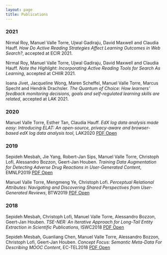 ```yaml
---
layout: page
title: Publications
---
```


### 2021
Nirmal Roy, Manuel Valle Torre, Ujwal Gadiraju, David Maxwell and Claudia Hauff. *How Do Active Reading Strategies Affect Learning Outcomes in Web Search?*, accepted at ECIR 2021.

Nirmal Roy, Manuel Valle Torre, Ujwal Gadiraju, David Maxwell and Claudia Hauff. *Note the Highlight: Incorporating Active Reading Tools for Search As Learning*, accepted at CHIIR 2021.

Ioana Jivet, Jacqueline Wong, Maren Scheffel, Manuel Valle Torre, Marcus Specht and Hendrik Drachsler. *The Quantum of Choice: How learners’ feedback monitoring decisions, goals and self-regulated learning skills are related*, accepted at LAK 2021.

### 2020
Manuel Valle Torre, Esther Tan, Claudia Hauff. *EdX log data analysis made easy: Introducing ELAT: An open-source, privacy-aware and browser-based edX log data analysis tool*, LAK2020 [PDF Open](/assets/publications/LAK2020-ELAT.pdf)

### 2019

Sepideh Mesbah, Jie Yang, Robert-Jan Sips, Manuel Valle Torre, Christoph Lofi, Alessandro Bozzon, Geert-Jan Houben. *Training Data Augmentation for Detecting Adverse Drug Reactions in User-Generated Content*, EMNLP2019 [PDF Open](/assets/publications/EMNLP2019-DataAugmentation.pdf)

Manuel Valle Torre, Mengmeng Ye, Christoph Lofi. *Perceptual Relational Attributes: Navigating and Discovering Shared Perspectives from User-Generated Reviews*, BTW2019 [PDF Open](/assets/publications/BTW2019-PerceptualAttributes.pdf)

### 2018
Sepideh Mesbah, Christoph Lofi, Manuel Valle Torre, Alessandro Bozzon, Geert-Jan Houben. *TSE-NER: An Iterative Approach for Long-Tail Entity Extraction in Scientific Publications*, ISWC2018 [PDF Open](/assets/publications/ISWC2018-TSENER.pdf)

Sepideh Mesbah, Guanliang Chen, Manuel Valle Torre, Alessandro Bozzon, Christoph Lofi, Geert-Jan Houben. *Concept Focus: Semantic Meta-Data For Describing MOOC Content*, EC-TEL2018 [PDF Open](/assets/publications/ECTEL2018-ConceptFocus.pdf)
